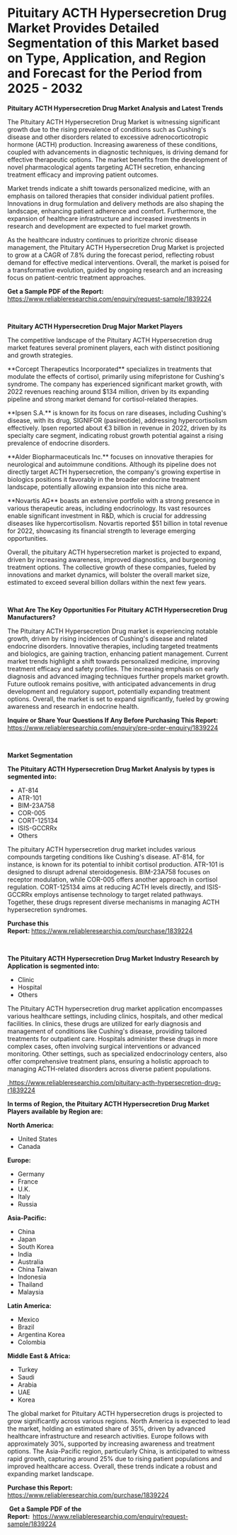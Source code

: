 <p><h1>Pituitary ACTH Hypersecretion Drug Market Provides Detailed Segmentation of this Market based on Type, Application, and Region and Forecast for the Period from 2025 - 2032</h1></p><p><strong>Pituitary ACTH Hypersecretion Drug Market Analysis and Latest Trends</strong></p>
<p><p>The Pituitary ACTH Hypersecretion Drug Market is witnessing significant growth due to the rising prevalence of conditions such as Cushing's disease and other disorders related to excessive adrenocorticotropic hormone (ACTH) production. Increasing awareness of these conditions, coupled with advancements in diagnostic techniques, is driving demand for effective therapeutic options. The market benefits from the development of novel pharmacological agents targeting ACTH secretion, enhancing treatment efficacy and improving patient outcomes.</p><p>Market trends indicate a shift towards personalized medicine, with an emphasis on tailored therapies that consider individual patient profiles. Innovations in drug formulation and delivery methods are also shaping the landscape, enhancing patient adherence and comfort. Furthermore, the expansion of healthcare infrastructure and increased investments in research and development are expected to fuel market growth.</p><p>As the healthcare industry continues to prioritize chronic disease management, the Pituitary ACTH Hypersecretion Drug Market is projected to grow at a CAGR of 7.8% during the forecast period, reflecting robust demand for effective medical interventions. Overall, the market is poised for a transformative evolution, guided by ongoing research and an increasing focus on patient-centric treatment approaches.</p></p>
<p><strong>Get a Sample PDF of the Report:&nbsp;</strong> <a href="https://www.reliableresearchiq.com/enquiry/request-sample/1839224?utm_campaign=3078&utm_medium=2&utm_source=Github&utm_content=ia&utm_term=19042025&utm_id=pituitary-acth-hypersecretion-drug">https://www.reliableresearchiq.com/enquiry/request-sample/1839224</a></p>
<p>&nbsp;</p>
<p><strong>Pituitary ACTH Hypersecretion Drug Major Market Players</strong></p>
<p><p>The competitive landscape of the Pituitary ACTH Hypersecretion drug market features several prominent players, each with distinct positioning and growth strategies.</p><p>**Corcept Therapeutics Incorporated** specializes in treatments that modulate the effects of cortisol, primarily using mifepristone for Cushing's syndrome. The company has experienced significant market growth, with 2022 revenues reaching around $134 million, driven by its expanding pipeline and strong market demand for cortisol-related therapies.</p><p>**Ipsen S.A.** is known for its focus on rare diseases, including Cushing's disease, with its drug, SIGNIFOR (pasireotide), addressing hypercortisolism effectively. Ipsen reported about €3 billion in revenue in 2022, driven by its specialty care segment, indicating robust growth potential against a rising prevalence of endocrine disorders.</p><p>**Alder Biopharmaceuticals Inc.** focuses on innovative therapies for neurological and autoimmune conditions. Although its pipeline does not directly target ACTH hypersecretion, the company's growing expertise in biologics positions it favorably in the broader endocrine treatment landscape, potentially allowing expansion into this niche area.</p><p>**Novartis AG** boasts an extensive portfolio with a strong presence in various therapeutic areas, including endocrinology. Its vast resources enable significant investment in R&D, which is crucial for addressing diseases like hypercortisolism. Novartis reported $51 billion in total revenue for 2022, showcasing its financial strength to leverage emerging opportunities.</p><p>Overall, the pituitary ACTH hypersecretion market is projected to expand, driven by increasing awareness, improved diagnostics, and burgeoning treatment options. The collective growth of these companies, fueled by innovations and market dynamics, will bolster the overall market size, estimated to exceed several billion dollars within the next few years.</p></p>
<p>&nbsp;</p>
<p><strong>What Are The Key Opportunities For Pituitary ACTH Hypersecretion Drug Manufacturers?</strong></p>
<p><p>The Pituitary ACTH Hypersecretion Drug market is experiencing notable growth, driven by rising incidences of Cushing's disease and related endocrine disorders. Innovative therapies, including targeted treatments and biologics, are gaining traction, enhancing patient management. Current market trends highlight a shift towards personalized medicine, improving treatment efficacy and safety profiles. The increasing emphasis on early diagnosis and advanced imaging techniques further propels market growth. Future outlook remains positive, with anticipated advancements in drug development and regulatory support, potentially expanding treatment options. Overall, the market is set to expand significantly, fueled by growing awareness and research in endocrine health.</p></p>
<p><strong>Inquire or Share Your Questions If Any Before Purchasing This Report:</strong> <a href="https://www.reliableresearchiq.com/enquiry/pre-order-enquiry/1839224?utm_campaign=3078&utm_medium=2&utm_source=Github&utm_content=ia&utm_term=19042025&utm_id=pituitary-acth-hypersecretion-drug">https://www.reliableresearchiq.com/enquiry/pre-order-enquiry/1839224</a></p>
<p>&nbsp;</p>
<p><strong>Market Segmentation</strong></p>
<p><strong>The Pituitary ACTH Hypersecretion Drug Market Analysis by types is segmented into:</strong></p>
<p><ul><li>AT-814</li><li>ATR-101</li><li>BIM-23A758</li><li>COR-005</li><li>CORT-125134</li><li>ISIS-GCCRRx</li><li>Others</li></ul></p>
<p><p>The pituitary ACTH hypersecretion drug market includes various compounds targeting conditions like Cushing's disease. AT-814, for instance, is known for its potential to inhibit cortisol production. ATR-101 is designed to disrupt adrenal steroidogenesis. BIM-23A758 focuses on receptor modulation, while COR-005 offers another approach in cortisol regulation. CORT-125134 aims at reducing ACTH levels directly, and ISIS-GCCRRx employs antisense technology to target related pathways. Together, these drugs represent diverse mechanisms in managing ACTH hypersecretion syndromes.</p></p>
<p><strong>Purchase this Report:&nbsp;</strong><a href="https://www.reliableresearchiq.com/purchase/1839224?utm_campaign=3078&utm_medium=2&utm_source=Github&utm_content=ia&utm_term=19042025&utm_id=pituitary-acth-hypersecretion-drug">https://www.reliableresearchiq.com/purchase/1839224</a></p>
<p>&nbsp;</p>
<p><strong>The Pituitary ACTH Hypersecretion Drug Market Industry Research by Application is segmented into:</strong></p>
<p><ul><li>Clinic</li><li>Hospital</li><li>Others</li></ul></p>
<p><p>The Pituitary ACTH hypersecretion drug market application encompasses various healthcare settings, including clinics, hospitals, and other medical facilities. In clinics, these drugs are utilized for early diagnosis and management of conditions like Cushing's disease, providing tailored treatments for outpatient care. Hospitals administer these drugs in more complex cases, often involving surgical interventions or advanced monitoring. Other settings, such as specialized endocrinology centers, also offer comprehensive treatment plans, ensuring a holistic approach to managing ACTH-related disorders across diverse patient populations.</p></p>
<p><a href="https://www.reliableresearchiq.com/pituitary-acth-hypersecretion-drug-r1839224?utm_campaign=3078&utm_medium=2&utm_source=Github&utm_content=ia&utm_term=19042025&utm_id=pituitary-acth-hypersecretion-drug">&nbsp;https://www.reliableresearchiq.com/pituitary-acth-hypersecretion-drug-r1839224</a></p>
<p><strong>In terms of Region, the Pituitary ACTH Hypersecretion Drug Market Players available by Region are:</strong></p>
<p>
    <p> <strong> North America: </strong>
        <ul>
            <li>United States</li>
            <li>Canada</li>
        </ul>
        </p> 
    <p> <strong> Europe: </strong>
        <ul>
            <li>Germany</li>
            <li>France</li>
            <li>U.K.</li>
            <li>Italy</li>
            <li>Russia</li>
        </ul>
        </p> 
    <p> <strong> Asia-Pacific: </strong>
        <ul>
            <li>China</li>
            <li>Japan</li>
            <li>South Korea</li>
            <li>India</li>
            <li>Australia</li>
            <li>China Taiwan</li>
            <li>Indonesia</li>
            <li>Thailand</li>
            <li>Malaysia</li>
        </ul>
        </p> 
    <p> <strong> Latin America: </strong>
        <ul>
            <li>Mexico</li>
            <li>Brazil</li>
            <li>Argentina Korea</li>
            <li>Colombia</li>
        </ul>
        </p> 
    <p> <strong> Middle East & Africa: </strong>
        <ul>
            <li>Turkey</li>
            <li>Saudi</li>
            <li>Arabia</li>
            <li>UAE</li>
            <li>Korea</li>
        </ul>
    </p>
    </p>
<p><p>The global market for Pituitary ACTH hypersecretion drugs is projected to grow significantly across various regions. North America is expected to lead the market, holding an estimated share of 35%, driven by advanced healthcare infrastructure and research activities. Europe follows with approximately 30%, supported by increasing awareness and treatment options. The Asia-Pacific region, particularly China, is anticipated to witness rapid growth, capturing around 25% due to rising patient populations and improved healthcare access. Overall, these trends indicate a robust and expanding market landscape.</p></p>
<p><strong>Purchase this Report: </strong><a href="https://www.reliableresearchiq.com/purchase/1839224?utm_campaign=3078&utm_medium=2&utm_source=Github&utm_content=ia&utm_term=19042025&utm_id=pituitary-acth-hypersecretion-drug">https://www.reliableresearchiq.com/purchase/1839224</a></p>
<p>&nbsp;<strong>Get a Sample PDF of the Report:&nbsp;&nbsp;</strong><a href="https://www.reliableresearchiq.com/enquiry/request-sample/1839224?utm_campaign=3078&utm_medium=2&utm_source=Github&utm_content=ia&utm_term=19042025&utm_id=pituitary-acth-hypersecretion-drug">https://www.reliableresearchiq.com/enquiry/request-sample/1839224</a></p>
<p><strong></strong></p>
<p><p></p><p></p><p></p></p>